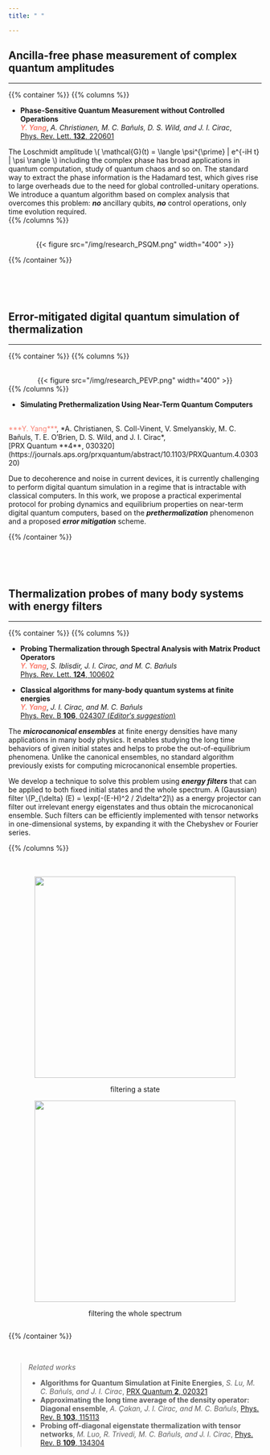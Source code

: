 ```yaml
---
title: " "

---
```



<div style="max-width: 1300px"> 

<style>       
    p.clearboth { 
        clear: both; 
    } 
</style> 
  
## Ancilla-free phase measurement of complex quantum amplitudes
- - -
{{% container %}}
{{% columns %}}
- **Phase-Sensitive Quantum Measurement without Controlled Operations**
<br /> <span style="color: salmon">***Y. Yang***</span>, *A. Christianen, M. C. Bañuls, D. S. Wild, and J. I. Cirac*, 
<br /> [Phys. Rev. Lett. **132**, 220601](https://journals.aps.org/prl/abstract/10.1103/PhysRevLett.132.220601)
    
 
The Loschmidt amplitude \\( \mathcal{G}(t) =  \langle \psi^{\prime} | e^{-iH t} | \psi \rangle \\) including the complex phase has broad applications in quantum computation, study of quantum chaos and so on. The standard way to extract the phase information is the Hadamard test, which gives rise to large overheads due to the need for global controlled-unitary operations. We introduce a quantum algorithm based on complex analysis that overcomes this problem: ***no*** ancillary qubits, ***no*** control operations, only time evolution required.  
{{% /columns %}}

<br>
<center>{{< figure src="/img/research_PSQM.png" width="400" >}} </center>

{{% /container %}}

<br>
<p class="clearboth">
	&nbsp;
</p>




## Error-mitigated digital quantum simulation of thermalization
- - -

{{% container %}}
{{% columns %}}

<br>
<center>{{< figure src="/img/research_PEVP.png" width="400" >}} </center>
{{% /columns %}}

- **Simulating Prethermalization Using Near-Term Quantum Computers**
<br />
<span style="color: salmon">***Y. Yang***</span>, *A. Christianen, S. Coll-Vinent, V. Smelyanskiy, M. C. Bañuls, T. E. O&prime;Brien, D. S. Wild, and J. I. Cirac*, 
<br /> [PRX Quantum **4**, 030320](https://journals.aps.org/prxquantum/abstract/10.1103/PRXQuantum.4.030320)

 Due to decoherence and noise in current devices, it is currently challenging to perform digital quantum simulation in a regime that is intractable with classical computers. In this work, we propose a practical experimental protocol for probing dynamics and equilibrium properties on near-term digital quantum computers, based on the ***prethermalization*** phenomenon and a proposed ***error mitigation*** scheme.


{{% /container %}}



<br>
<p class="clearboth">
	&nbsp;
</p>


## Thermalization probes of many body systems with energy filters
- - - 


{{% container %}}
{{% columns %}}

- **Probing Thermalization through Spectral Analysis with Matrix Product Operators**
  <br />
  <span style="color: salmon">***Y. Yang***</span>, *S. Iblisdir, J. I. Cirac, and M. C. Bañuls*
  <br /> [Phys. Rev. Lett. **124**, 100602](https://journals.aps.org/prl/abstract/10.1103/PhysRevLett.124.100602)

- **Classical algorithms for many-body quantum systems at finite energies**
  <br />
  <span style="color: salmon">***Y. Yang***</span>, *J. I. Cirac, and M. C. Bañuls*
  <br /> [Phys. Rev. B **106**, 024307 (*Editor&prime;s suggestion*)](https://journals.aps.org/prb/abstract/10.1103/PhysRevB.106.024307)

The ***microcanonical ensembles*** at finite energy densities have many applications in many body physics. It enables studying the long time behaviors of given initial states and helps to probe the out-of-equilibrium phenomena. Unlike the canonical ensembles, no standard algorithm previously exists for computing microcanonical ensemble properties.

We develop a technique to solve this problem using ***energy filters*** that can be applied to both fixed initial states and the whole spectrum. A (Gaussian) filter
\\(P_{\delta} (E) = \exp[-(E-H)^2 / 2\delta^2]\\) as a energy projector can filter out irrelevant energy eigenstates and thus obtain the microcanonical ensemble. Such filters can be efficiently implemented with tensor networks in one-dimensional systems, by expanding it with the Chebyshev or Fourier series.


{{% /columns %}}

<br>
<br>
<center>
<div class="image">
    <div style="display:inline-block;">
        <img src="/img/research_filtering_state.png"  width="400"  />
        <p style="text-align:center;">filtering a state</p>
    </div>
    <div style="display:inline-block;">
        <img src="/img/research_filtering_trace.png"  width="400" />
        <p style="text-align:center;">filtering the whole spectrum</p>
    </div>
</div>
</center>


{{% /container %}}

<p class="clearboth">
	&nbsp;
</p>

>*Related works*
>- **Algorithms for Quantum Simulation at Finite Energies**, *S. Lu, M. C. Bañuls, and J. I. Cirac*, [PRX Quantum **2**, 020321](https://journals.aps.org/prxquantum/abstract/10.1103/PRXQuantum.2.020321)
>- **Approximating the long time average of the density operator: Diagonal ensemble**, *A. Çakan, J. I. Cirac, and M. C. Bañuls*, [Phys. Rev. B **103**, 115113](https://journals.aps.org/prb/abstract/10.1103/PhysRevB.103.115113)
>- **Probing off-diagonal eigenstate thermalization with tensor networks**, *M. Luo, R. Trivedi, M. C. Bañuls, and J. I. Cirac*, [Phys. Rev. B **109**, 134304](https://journals.aps.org/prb/pdf/10.1103/PhysRevB.109.134304)



</div>